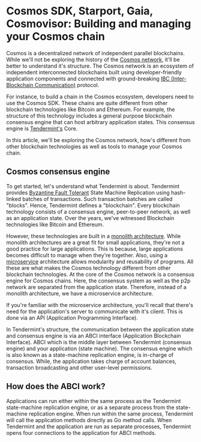 # Cosmos SDK, Starport, Gaia, Cosmovisor: Building and managing your Cosmos chain

Cosmos is a decentralized network of independent parallel blockchains. While we'll not be exploring the history of the [Cosmos network](https://cosmos.network/), it'll be better to understand it's structure. The Cosmos network is an ecosystem of independent interconnected blockchains built using developer-friendly application components and connected with ground-breaking [IBC (Inter-Blockchain Communication)]() protocol.

For instance, to build a chain in the Cosmos ecosystem, developers need to use the Cosmos SDK. These chains are quite different from other blockchain technologies like Bitcoin and Ethereum. For example, the structure of this technology includes a general purpose blockchain consensus engine that can host arbitrary application states. This consensus engine is [Tendermint's]() Core.

In this article, we'll be exploring the Cosmos network, how's different from other blockchain technologies as well as tools to manage your Cosmos chain.

## Cosmos consensus engine

To get started, let's understand what Tendermint is about. Tendermint provides [Byzantine Fault Tolerant](https://docs.tendermint.com/master/introduction/what-is-tendermint.html) State Machine Replication using hash-linked batches of transactions. Such transaction batches are called "blocks". Hence, Tendermint defines a "blockchain".
Every blockchain technology consists of a consensus engine, peer-to-peer network, as well as an application state. Over the years, we've witnessed Blockchain technologies like Bitcoin and Ethereum. 

However, these technologies are built in a [monolith architecture](https://en.m.wikipedia.org/wiki/Monolithic_architecture). While monolith architectures are a great fit for small applications, they're not a good practice for large applications.
This is because, large applications becomes difficult to manage when they're together. Also, using a [microservice](https://en.m.wikipedia.org/wiki/Microservices) architecture allows modularity and reusability of programs. All these are what makes the Cosmos technology different from other blockchain technologies.
At the core of the Cosmos network is a consensus engine for Cosmos chains. Here, the consensus system as well as the p2p network are separated from the application state. Therefore, instead of a monolith architecture, we have a microservice architecture. 

If you're familiar with the microservice architecture, you'll recall that there's need for the application's server to communicate with it's client. This is done via an API (Application Programming Interface). 

In Tendermint's structure, the communication between the application state and consensus engine is via an ABCI interface (Application Blockchain Interface). ABCI which is the middle layer between Tendermint (consensus engine) and your application (state machine).
The consensus engine which is also known as a state-machine replication engine, is in-charge of consensus. While, the application takes charge of account balances, transaction broadcasting and other user-level permissions.

## How does the ABCI work?

Applications can run either within the same process as the Tendermint state-machine replication engine, or as a separate process from the state-machine replication engine. When run within the same process, Tendermint will call the application methods directly as Go method calls.
When Tendermint and the application are run as separate processes, Tendermint opens four connections to the application for ABCI methods.
